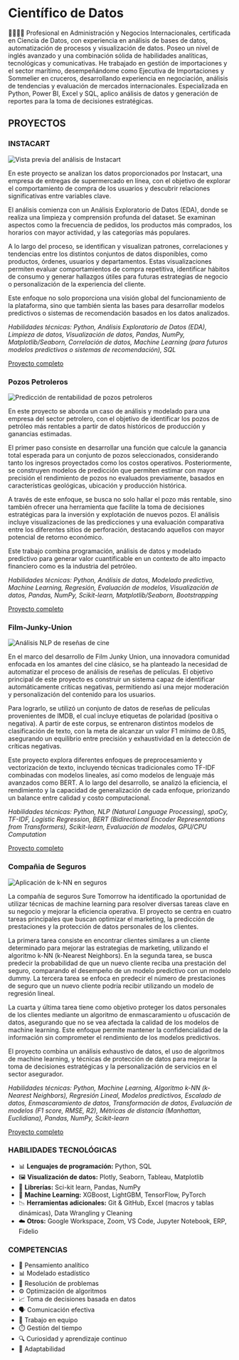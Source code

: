 # Científico de Datos 

👩‍🔬👩‍💻 Profesional en Administración y Negocios Internacionales, certificada en Ciencia de Datos, con experiencia en análisis de bases de datos, automatización de procesos y visualización de datos. Poseo un nivel de inglés avanzado y una combinación sólida de habilidades analíticas, tecnológicas y comunicativas. He trabajado en gestión de importaciones y el sector marítimo, desempeñándome como Ejecutiva de Importaciones y Sommelier en cruceros, desarrollando experiencia en negociación, análisis de tendencias y evaluación de mercados internacionales. Especializada en Python, Power BI, Excel y SQL, aplico análisis de datos y generación de reportes para la toma de decisiones estratégicas.


## PROYECTOS

### INSTACART

![Vista previa del análisis de Instacart](images/instacart.jpg) 

En este proyecto se analizan los datos proporcionados por Instacart, una empresa de entregas de supermercado en línea, con el objetivo de explorar el comportamiento de compra de los usuarios y descubrir relaciones significativas entre variables clave.

El análisis comienza con un Análisis Exploratorio de Datos (EDA), donde se realiza una limpieza y comprensión profunda del dataset. Se examinan aspectos como la frecuencia de pedidos, los productos más comprados, los horarios con mayor actividad, y las categorías más populares.

A lo largo del proceso, se identifican y visualizan patrones, correlaciones y tendencias entre los distintos conjuntos de datos disponibles, como productos, órdenes, usuarios y departamentos. Estas visualizaciones permiten evaluar comportamientos de compra repetitiva, identificar hábitos de consumo y generar hallazgos útiles para futuras estrategias de negocio o personalización de la experiencia del cliente.

Este enfoque no solo proporciona una visión global del funcionamiento de la plataforma, sino que también sienta las bases para desarrollar modelos predictivos o sistemas de recomendación basados en los datos analizados.

*Habilidades técnicas: Python, Análisis Exploratorio de Datos (EDA), Limpieza de datos, Visualización de datos, Pandas, NumPy, Matplotlib/Seaborn, Correlación de datos, Machine Learning (para futuros modelos predictivos o sistemas de recomendación), SQL*

[Proyecto completo](https://github.com/yesi-or/Instacart.git)

### Pozos Petroleros

![Predicción de rentabilidad de pozos petroleros](images/pozos.jpeg) 

En este proyecto se aborda un caso de análisis y modelado para una empresa del sector petrolero, con el objetivo de identificar los pozos de petróleo más rentables a partir de datos históricos de producción y ganancias estimadas.

El primer paso consiste en desarrollar una función que calcule la ganancia total esperada para un conjunto de pozos seleccionados, considerando tanto los ingresos proyectados como los costos operativos. Posteriormente, se construyen modelos de predicción que permiten estimar con mayor precisión el rendimiento de pozos no evaluados previamente, basados en características geológicas, ubicación y producción histórica.

A través de este enfoque, se busca no solo hallar el pozo más rentable, sino también ofrecer una herramienta que facilite la toma de decisiones estratégicas para la inversión y explotación de nuevos pozos. El análisis incluye visualizaciones de las predicciones y una evaluación comparativa entre los diferentes sitios de perforación, destacando aquellos con mayor potencial de retorno económico.

Este trabajo combina programación, análisis de datos y modelado predictivo para generar valor cuantificable en un contexto de alto impacto financiero como es la industria del petróleo.

*Habilidades técnicas: Python, Análisis de datos, Modelado predictivo, Machine Learning, Regresión, Evaluación de modelos, Visualización de datos, Pandas, NumPy, Scikit-learn, Matplotlib/Seaborn, Bootstrapping*

[Proyecto completo](https://github.com/yesi-or/M-todo-Bootstrapping)


### Film-Junky-Union

![Análisis NLP de reseñas de cine](images/movie.jpeg)

En el marco del desarrollo de Film Junky Union, una innovadora comunidad enfocada en los amantes del cine clásico, se ha planteado la necesidad de automatizar el proceso de análisis de reseñas de películas. El objetivo principal de este proyecto es construir un sistema capaz de identificar automáticamente críticas negativas, permitiendo así una mejor moderación y personalización del contenido para los usuarios.

Para lograrlo, se utilizó un conjunto de datos de reseñas de películas provenientes de IMDB, el cual incluye etiquetas de polaridad (positiva o negativa). A partir de este corpus, se entrenaron distintos modelos de clasificación de texto, con la meta de alcanzar un valor F1 mínimo de 0.85, asegurando un equilibrio entre precisión y exhaustividad en la detección de críticas negativas.

Este proyecto explora diferentes enfoques de preprocesamiento y vectorización de texto, incluyendo técnicas tradicionales como TF-IDF combinadas con modelos lineales, así como modelos de lenguaje más avanzados como BERT. A lo largo del desarrollo, se analizó la eficiencia, el rendimiento y la capacidad de generalización de cada enfoque, priorizando un balance entre calidad y costo computacional.

*Habilidades técnicas: Python, NLP (Natural Language Processing), spaCy, TF-IDF, Logistic Regression, BERT (Bidirectional Encoder Representations from Transformers), Scikit-learn, Evaluación de modelos, GPU/CPU Computation*

[Proyecto completo](https://github.com/yesi-or/Film-Junky-Union.git)

### Compañia de Seguros

![Aplicación de k-NN en seguros](images/seguros.jpeg) 

La compañía de seguros Sure Tomorrow ha identificado la oportunidad de utilizar técnicas de machine learning para resolver diversas tareas clave en su negocio y mejorar la eficiencia operativa. El proyecto se centra en cuatro tareas principales que buscan optimizar el marketing, la predicción de prestaciones y la protección de datos personales de los clientes.

La primera tarea consiste en encontrar clientes similares a un cliente determinado para mejorar las estrategias de marketing, utilizando el algoritmo k-NN (k-Nearest Neighbors). En la segunda tarea, se busca predecir la probabilidad de que un nuevo cliente reciba una prestación del seguro, comparando el desempeño de un modelo predictivo con un modelo dummy. La tercera tarea se enfoca en predecir el número de prestaciones de seguro que un nuevo cliente podría recibir utilizando un modelo de regresión lineal.

La cuarta y última tarea tiene como objetivo proteger los datos personales de los clientes mediante un algoritmo de enmascaramiento u ofuscación de datos, asegurando que no se vea afectada la calidad de los modelos de machine learning. Este enfoque permite mantener la confidencialidad de la información sin comprometer el rendimiento de los modelos predictivos.

El proyecto combina un análisis exhaustivo de datos, el uso de algoritmos de machine learning, y técnicas de protección de datos para mejorar la toma de decisiones estratégicas y la personalización de servicios en el sector asegurador.

*Habilidades técnicas: Python, Machine Learning, Algoritmo k-NN (k-Nearest Neighbors), Regresión Lineal, Modelos predictivos, Escalado de datos, Enmascaramiento de datos, Transformación de datos, Evaluación de modelos (F1 score, RMSE, R2), Métricas de distancia (Manhattan, Euclidiana), Pandas, NumPy, Scikit-learn*

[Proyecto completo](https://github.com/yesi-or/Compa-ia-de-Seguros.git)


### HABILIDADES TECNOLÓGICAS

- 📊 **Lenguajes de programación:** Python, SQL
- 🖼️ **Visualización de datos:** Plotly, Seaborn, Tableau, Matplotlib
- 🧰 **Librerías:** Sci-kit learn, Pandas, NumPy
- 🧠 **Machine Learning:** XGBoost, LightGBM, TensorFlow, PyTorch
- 📉 **Herramientas adicionales:** Git & GitHub, Excel (macros y tablas dinámicas), Data Wrangling y Cleaning
- ☁️ **Otros:** Google Workspace, Zoom, VS Code, Jupyter Notebook, ERP, Fidelio


### COMPETENCIAS

- 🧩 Pensamiento analítico
- 📊 Modelado estadístico
- 🧠 Resolución de problemas
- ⚙️ Optimización de algoritmos
- 📈 Toma de decisiones basada en datos
- 🗣️ Comunicación efectiva
- 🤝 Trabajo en equipo
- ⏱️ Gestión del tiempo
- 🔍 Curiosidad y aprendizaje continuo
- 🌱 Adaptabilidad


